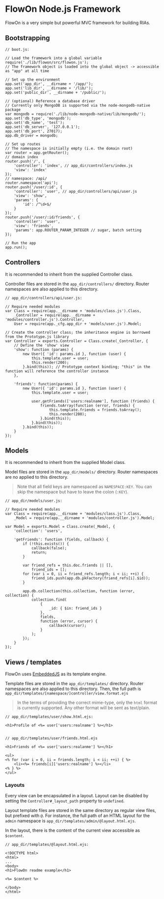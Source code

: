 # FlowOn Node.js Framework #

FlowOn is a very simple but powerful MVC framework for building RIAs.

## Bootstrapping ##

	// boot.js:

	// Load the framework into a global variable
	require('./lib/flowon/src/flowon.js');
	// The framework object is loaded into the global object -> accessible as "app" at all time

	// Set up the environment
	app.set('app_dir', __dirname + '/app/');
	app.set('lib_dir', __dirname + '/lib/');
	app.set('public_dir', __dirname + '/public/');

	// (optional) Reference a database driver
	// Currently only MongoDB is supported via the node-mongodb-native package
	var mongodb = require('./lib/node-mongodb-native/lib/mongodb/');
	app.set('db_type', 'mongodb');
	app.set('db_name', 'test');
	app.set('db_server', '127.0.0.1');
	app.set('db_port', 27017);
	app.db_driver = mongodb;

	// Set up routes
	// The namespace is initially empty (i.e. the domain root)
	var router = app.getRouter();
	// domain index
	router.push('/', {
		'controller': 'index', // app_dir/controllers/index.js
		'view': 'index'
	});
	// namespace: /api/
	router.namespace('api');
	router.push('/user/:id', {
		'controller': 'user', // app_dir/controllers/api/user.js
		'view': 'show',
		'params': {
			'id': /^\d+$/
		}
	});
	router.push('/user/:id/friends', {
		'controller': 'user',
		'view': 'friends',
		'params': app.ROUTER_PARAM_INTEGER // sugar, batch setting
	});

	// Run the app
	app.run();

## Controllers

It is recommended to inherit from the supplied Controller class.

Controller files are stored in the `app_dir/controllers/` directory. Router namespaces are also applied to this directory.

	// app_dir/controllers/api/user.js:

	// Require needed modules
	var Class = require(app.__dirname + 'modules/class.js').Class,
		_Controller = require(app.__dirname + 'modules/controller.js').Controller,
		User = require(app._cfg.app_dir + 'models/user.js').Model;

	// Create the controller class; the inheritance engine is borrowed from the Prototype.js library
	var Controller = exports.Controller = Class.create(_Controller, {
		// Define the 'show' view
		'show': function (params) {
			new User({ 'id': params.id }, function (user) {
				this.template.user = user;
				this.render(200);
			}.bind(this)); // Prototype context binding; "this" in the function will reference the controller instance
		},

		'friends': function(params) {
			new User({ 'id': params.id }, function (user) {
				this.template.user = user;

				user.getFriends(['users:realname'], function (friends) {
					friends.toArray(function (error, friends) {
						this.template.friends = friends.toArray();
						this.render(200);
					}.bind(this));
				}.bind(this));
			}.bind(this));
		}
	});

## Models

It is recommended to inherit from the supplied Model class.

Model files are stored in the `app_dir/models/` directory. Router namespaces are no applied to this directory.

> Note that all field keys are namespaced as `NAMESPACE:KEY`. You can skip the namespace but have to leave the colon (`:KEY`).

	// app_dir/models/user.js:

	// Require needed modules
	var Class = require(app.__dirname + 'modules/class.js').Class,
		_Model = require(app.__dirname + 'modules/controller.js').Model;
	
	var Model = exports.Model = Class.create(_Model, {
		'collection': 'users',

		'getFriends': function (fields, callback) {
			if (!this.exists()) {
				callback(false);
				return;
			}

			var friend_refs = this.doc.friends || [],
				friend_ids = [];
			for (var i = 0, ii = friend_refs.length; i < ii; ++i) {
				friend_ids.push(app.db.pkFactory(friend_refs[i].$id));
			}

			app.db.collection(this.collection, function (error, collection) {
				collection.find(
					{
						_id: { $in: friend_ids }
					},
					fields,
					function (error, cursor) {
						callback(cursor);
					}
				);
			});
		}
	});

## Views / templates

FlowOn uses [EmbeddedJS](http://embeddedjs.com/) as its template engine.

Template files are stored in the `app_dir/templates/` directory. Router namespaces are also applied to this directory. Then, the full path is `app_dir/templates/[namespace/]controller/view.format.ejs`

> In the terms of providing the correct mime-type, only the `html` format is currently supported. Any other format will be sent as text/plain.

	// app_dir/templates/user/show.html.ejs:

	<h1>Profile of <%= user['users:realname'] %></h1>


	// app_dir/templates/user/friends.html.ejs

	<h1>Friends of <%= user['users:realanme'] %></h1>

	<ul>
	<% for (var i = 0, ii = friends.length; i < ii; ++i) { %>
		<li><%= friends[i]['users:realname'] %></li>
	<% } %>
	</ul>

### Layouts

Every view can be encapsulated in a layout. Layout can be disabled by setting the `Controller#_layout_path` property to `undefined`.

Layout template files are stored in the same directory as regular view files, but prefixed with `@`. For instance, the full path of an HTML layout for the `admin` namespace is `app_dir/templates/admin/@layout.html.ejs`.

In the layout, there is the content of the current view accessible as `$content`.

	// app_dir/templates/@layout.html.ejs:

	<!DOCTYPE html>
	<html>
	...
	<body>
	<h1>FlowOn readme example</h1>

	<%= $content %>

	</body>
	</html>